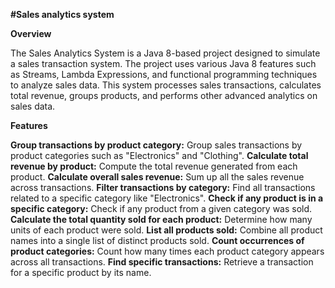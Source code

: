 **#Sales analytics system**

**Overview**

The Sales Analytics System is a Java 8-based project designed to simulate a sales transaction system. The project uses various Java 8 features such as Streams, Lambda Expressions, and functional programming techniques to analyze sales data. This system processes sales transactions, calculates total revenue, groups products, and performs other advanced analytics on sales data.

**Features**

**Group transactions by product category:** Group sales transactions by product categories such as "Electronics" and "Clothing".
**Calculate total revenue by product:** Compute the total revenue generated from each product.
**Calculate overall sales revenue:** Sum up all the sales revenue across transactions.
**Filter transactions by category:** Find all transactions related to a specific category like "Electronics".
**Check if any product is in a specific category:** Check if any product from a given category was sold.
**Calculate the total quantity sold for each product:** Determine how many units of each product were sold.
**List all products sold:** Combine all product names into a single list of distinct products sold.
**Count occurrences of product categories:** Count how many times each product category appears across all transactions.
**Find specific transactions:** Retrieve a transaction for a specific product by its name.
